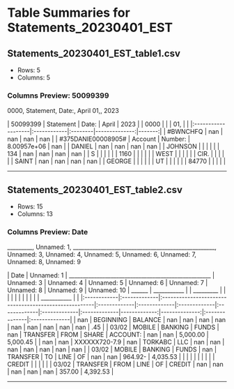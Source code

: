 # Table Summaries for Statements_20230401_EST

## Statements_20230401_EST_table1.csv
- Rows: 5
- Columns: 5
### Columns Preview: 50099399
0000, Statement, Date:, April
01,, 2023

| 50099399           | Statement   | Date:   |         April |   2023 |
| 0000               |             |         |           01, |        |
|:-------------------|:------------|:--------|--------------:|-------:|
| #BWNCHFQ           | nan         | nan     | nan           |    nan |
| #375DANIE00008905# | Account     | Number: |   8.00957e+06 |    nan |
| DANIEL             | nan         | nan     | nan           |    nan |
| JOHNSON            |             |         |               |        |
| 134                | nan         | nan     | nan           |    nan |
| S                  |             |         |               |        |
| 1160               |             |         |               |        |
| WEST               |             |         |               |        |
| CIR.               |             |         |               |        |
| SAINT              | nan         | nan     | nan           |    nan |
| GEORGE             |             |         |               |        |
| UT                 |             |         |               |        |
| 84770              |             |         |               |        |

---
## Statements_20230401_EST_table2.csv
- Rows: 15
- Columns: 13
### Columns Preview: Date
_________, Unnamed: 1, ___________________________________________________, Unnamed: 3, Unnamed: 4, Unnamed: 5, Unnamed: 6, Unnamed: 7, Unnamed: 8, Unnamed: 9

| Date        | Unnamed: 1   | ___________________________________________________   | Unnamed: 3   | Unnamed: 4   | Unnamed: 5   | Unnamed: 6   | Unnamed: 7   | Unnamed: 8   |   Unnamed: 9 |   Unnamed: 10 | ______        | ___________   |
| _________   |              |                                                       |              |              |              |              |              |              |              |               | ___________   |               |
|:------------|:-------------|:------------------------------------------------------|:-------------|:-------------|:-------------|:-------------|:-------------|:-------------|-------------:|--------------:|:--------------|:--------------|
| nan         | BEGINNING    | BALANCE                                               | nan          | nan          | nan          | nan          | nan          | nan          |          nan |           nan | nan           | .45           |
| 03/02       | MOBILE       | BANKING                                               | FUNDS        | nan          | TRANSFER     | FROM         | SHARE        | ACCOUNT:     |          nan |           nan | 5,000.00      | 5,000.45      |
| nan         | nan          | XXXXXX720-7.9                                         | nan          | TORKABC      | LLC          | nan          | nan          | nan          |          nan |           nan | nan           | nan           |
| 03/02       | MOBILE       | BANKING                                               | FUNDS        | nan          | TRANSFER     | TO           | LINE         | OF           |          nan |           nan | 964.92-       | 4,035.53      |
|             |              |                                                       |              |              |              |              |              | CREDIT       |              |               |               |               |
| 03/02       | TRANSFER     | FROM                                                  | LINE         | OF           | CREDIT       | nan          | nan          | nan          |          nan |           nan | 357.00        | 4,392.53      |

---